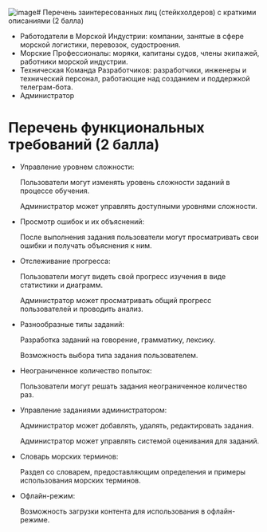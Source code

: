 ![image](https://github.com/KurilovNV/PAPS/assets/150594461/c93e8f4d-2a49-4ae3-93d2-d8c845a02891)# Перечень заинтересованных лиц (стейкхолдеров) с краткими описаниями (2 балла)
- Работодатели в Морской Индустрии: компании, занятые в сфере морской логистики, перевозок, судостроения.
- Морские Профессионалы: моряки, капитаны судов, члены экипажей, работники морской индустрии.
- Техническая Команда Разработчиков: разработчики, инженеры и технический персонал, работающие над созданием и поддержкой телеграм-бота.
- Администратор 
# Перечень функциональных требований (2 балла)
- Управление уровнем сложности:

    Пользователи могут изменять уровень сложности заданий в процессе обучения.
  
    Администратор может управлять доступными уровнями сложности.
  
- Просмотр ошибок и их объяснений:
  
    После выполнения задания пользователи могут просматривать свои ошибки и получать объяснения к ним.
  
- Отслеживание прогресса:
  
    Пользователи могут видеть свой прогресс изучения в виде статистики и диаграмм.
  
    Администратор может просматривать общий прогресс пользователей и проводить анализ.
- Разнообразные типы заданий:
  
    Разработка заданий на говорение, грамматику, лексику.
  
    Возможность выбора типа задания пользователем.
  
- Неограниченное количество попыток:
  
    Пользователи могут решать задания неограниченное количество раз.
  
- Управление заданиями администратором:
  
    Администратор может добавлять, удалять, редактировать задания.
  
    Администратор может управлять системой оценивания для заданий.
  
- Словарь морских терминов:
  
    Раздел со словарем, предоставляющим определения и примеры использования морских терминов.
  
- Офлайн-режим:
  
    Возможность загрузки контента для использования в офлайн-режиме.
